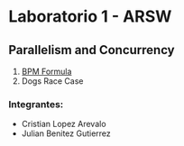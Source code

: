 # Laboratorio 1 - ARSW
## Parallelism and Concurrency

1. [BPM Formula](BBP_FORMULA/PARALLELISM-JAVA_THREADS_MAVEN-INTRODUCTION_BBP_FORMULA)
2. Dogs Race Case

### Integrantes:
* Cristian Lopez Arevalo
* Julian Benitez Gutierrez
